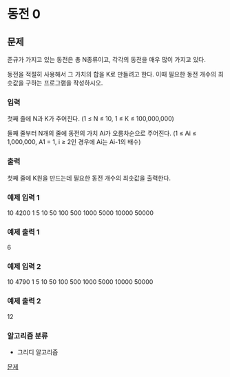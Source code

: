 # 동전 0

## 문제

준규가 가지고 있는 동전은 총 N종류이고, 각각의 동전을 매우 많이 가지고 있다.

동전을 적절히 사용해서 그 가치의 합을 K로 만들려고 한다. 이때 필요한 동전 개수의 최솟값을 구하는 프로그램을 작성하시오.

### 입력

첫째 줄에 N과 K가 주어진다. (1 ≤ N ≤ 10, 1 ≤ K ≤ 100,000,000)

둘째 줄부터 N개의 줄에 동전의 가치 Ai가 오름차순으로 주어진다. (1 ≤ Ai ≤ 1,000,000, A1 = 1, i ≥ 2인 경우에 Ai는 Ai-1의 배수)

### 출력

첫째 줄에 K원을 만드는데 필요한 동전 개수의 최솟값을 출력한다.

### 예제 입력 1

10 4200
1
5
10
50
100
500
1000
5000
10000
50000

### 예제 출력 1

6

### 예제 입력 2

10 4790
1
5
10
50
100
500
1000
5000
10000
50000

### 예제 출력 2

12

### 알고리즘 분류

- 그리디 알고리즘

[문제](https://www.acmicpc.net/problem/11047)
